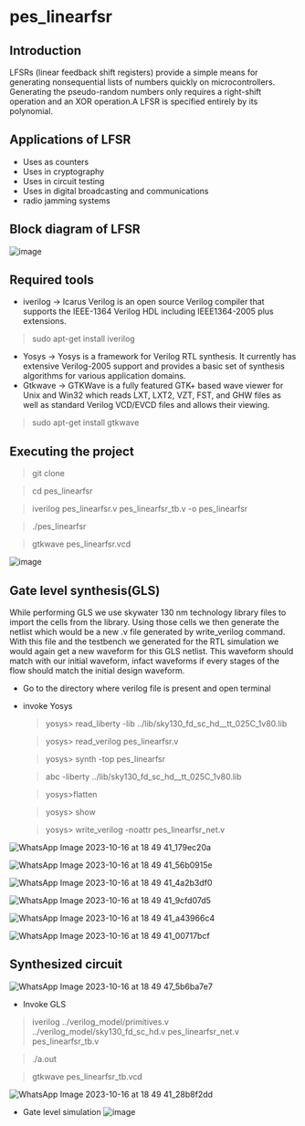 #  pes_linearfsr

## Introduction 
LFSRs (linear feedback shift registers) provide a simple means for generating nonsequential lists of numbers quickly on microcontrollers. Generating the pseudo-random numbers only requires a right-shift operation and an XOR operation.A LFSR is specified entirely by its polynomial.    

## Applications of LFSR 
* Uses as counters
* Uses in cryptography
* Uses in circuit testing
* Uses in digital broadcasting and communications
*  radio jamming systems
  
## Block diagram of LFSR
![image](https://github.com/pavithra7369/pes_linearfsr/assets/143084423/a89c111e-0bfd-4634-9bb1-9fc4739dc5e0)

## Required tools
* iverilog -> Icarus Verilog is an open source Verilog compiler that supports the IEEE-1364 Verilog HDL including IEEE1364-2005 plus extensions.
> sudo apt-get install iverilog
* Yosys -> Yosys is a framework for Verilog RTL synthesis. It currently has extensive Verilog-2005 support and provides a basic set of synthesis algorithms for various application domains.
* Gtkwave -> GTKWave is a fully featured GTK+ based wave viewer for Unix and Win32 which reads LXT, LXT2, VZT, FST, and GHW files as well as standard Verilog VCD/EVCD files and allows their viewing.
> sudo apt-get install gtkwave 

## Executing the project

> git clone

> cd pes_linearfsr

> iverilog pes_linearfsr.v pes_linearfsr_tb.v -o pes_linearfsr

> ./pes_linearfsr

> gtkwave pes_linearfsr.vcd

![image](https://github.com/pavithra7369/pes_linearfsr/assets/143084423/563738cd-0e93-421b-b59c-4fca7006f75f)

## Gate level synthesis(GLS)
 While performing GLS we use skywater 130 nm technology library files to import the cells from the library. Using those cells we then generate the netlist which would be a new .v file generated by 
 write_verilog command. With this file and the testbench we generated for the RTL simulation we would again get a new waveform for this GLS netlist. This waveform should match with our initial waveform, 
 infact waveforms if every stages of the flow should match the initial design waveform.

* Go to the directory where verilog file is present and open terminal
* invoke Yosys

  > yosys> read_liberty -lib ../lib/sky130_fd_sc_hd__tt_025C_1v80.lib
  
  > yosys> read_verilog pes_linearfsr.v
  
  > yosys> synth -top pes_linearfsr
  
  > abc -liberty ../lib/sky130_fd_sc_hd__tt_025C_1v80.lib
  
  > yosys>flatten
  
  > yosys> show
  
  > yosys> write_verilog -noattr pes_linearfsr_net.v

![WhatsApp Image 2023-10-16 at 18 49 41_179ec20a](https://github.com/pavithra7369/pes_linearfsr/assets/143084423/b056b16b-b5db-4629-8baa-487dd812e2a6)

![WhatsApp Image 2023-10-16 at 18 49 41_56b0915e](https://github.com/pavithra7369/pes_linearfsr/assets/143084423/e96e1da0-608c-4481-8ae5-38c8aff2cb5c)

![WhatsApp Image 2023-10-16 at 18 49 41_4a2b3df0](https://github.com/pavithra7369/pes_linearfsr/assets/143084423/a700b503-6042-4fcf-ad7a-726dee067dcd)

![WhatsApp Image 2023-10-16 at 18 49 41_9cfd07d5](https://github.com/pavithra7369/pes_linearfsr/assets/143084423/3c16fbbd-c83d-4e8d-8c2e-daae660c0115)

![WhatsApp Image 2023-10-16 at 18 49 41_a43966c4](https://github.com/pavithra7369/pes_linearfsr/assets/143084423/2933d04b-473c-4d6d-b0f5-ac31bb8c5791)

![WhatsApp Image 2023-10-16 at 18 49 41_00717bcf](https://github.com/pavithra7369/pes_linearfsr/assets/143084423/c8355774-e82d-4237-b2f6-9504b08c992a)


## Synthesized circuit
![WhatsApp Image 2023-10-16 at 18 49 47_5b6ba7e7](https://github.com/pavithra7369/pes_linearfsr/assets/143084423/8237153b-2a53-4ca3-98e4-06433644d866)

* Invoke GLS
  
>  iverilog ../verilog_model/primitives.v ../verilog_model/sky130_fd_sc_hd.v pes_linearfsr_net.v pes_linearfsr_tb.v

> ./a.out

>  gtkwave pes_linearfsr_tb.vcd

![WhatsApp Image 2023-10-16 at 18 49 41_28b8f2dd](https://github.com/pavithra7369/pes_linearfsr/assets/143084423/f168b017-54e1-4383-9cd7-4894f1866c43)


* Gate level simulation
  ![image](https://github.com/pavithra7369/pes_linearfsr/assets/143084423/db13907e-9e5b-4496-ba6c-2ae025fc3f7e)

